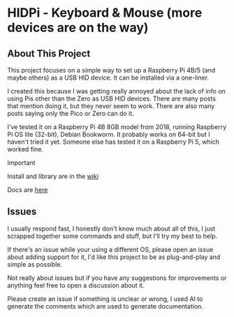 # HIDPi - Keyboard & Mouse (more devices are on the way)
## About This Project
This project focuses on a simple way to set up a Raspberry Pi 4B/5 (and maybe others) as a USB HID device. It can be installed via a one-liner.

I created this because I was getting really annoyed about the lack of info on using Pis other than the Zero as USB HID devices. There are many posts that mention doing it, but they never seem to work. There are also many posts saying only the Pico or Zero can do it.

I've tested it on a Raspberry Pi 4B 8GB model from 2018, running Raspberry Pi OS lite (32-bit), Debian Bookworm. It probably works on 64-bit but I haven't tried it yet. Someone else has tested it on a Raspberry Pi 5, which worked fine.

> [!IMPORTANT]
> Install and library are in the [wiki](https://github.com/rikka-chunibyo/HIDPi/wiki)
> 
> Docs are [here](https://rikka-chunibyo.github.io/hidpi-docs/hidpi.html)

## Issues
I usually respond fast, I honestly don't know much about all of this, I just scrapped together some commands and stuff, but I'll try my best to help. 

If there's an issue while your using a different OS, please open an issue about adding support for it, I'd like this project to be as plug-and-play and simple as possible.

Not really about issues but if you have any suggestions for improvements or anything feel free to open a discussion about it.

Please create an issue if something is unclear or wrong, I used AI to generate the comments which are used to generate documentation.
